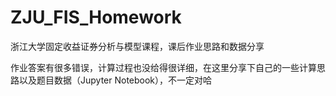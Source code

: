 # ZJU_FIS_Homework

浙江大学固定收益证券分析与模型课程，课后作业思路和数据分享

作业答案有很多错误，计算过程也没给得很详细，在这里分享下自己的一些计算思路以及题目数据（Jupyter Notebook），不一定对哈
